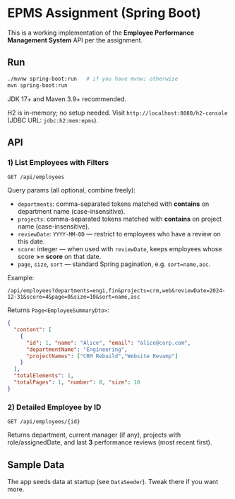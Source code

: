 # EPMS Assignment (Spring Boot)

This is a working implementation of the **Employee Performance Management System** API per the assignment.

## Run

```bash
./mvnw spring-boot:run   # if you have mvnw; otherwise
mvn spring-boot:run
```

JDK 17+ and Maven 3.9+ recommended.

H2 is in-memory; no setup needed. Visit `http://localhost:8080/h2-console` (JDBC URL: `jdbc:h2:mem:epms`).

## API

### 1) List Employees with Filters
`GET /api/employees`

Query params (all optional, combine freely):
- `departments`: comma-separated tokens matched with **contains** on department name (case-insensitive).
- `projects`: comma-separated tokens matched with **contains** on project name (case-insensitive).
- `reviewDate`: `YYYY-MM-DD` — restrict to employees who have a review on this date.
- `score`: integer — when used with `reviewDate`, keeps employees whose score **>= score** on that date.
- `page`, `size`, `sort` — standard Spring pagination, e.g. `sort=name,asc`.

Example:
```
/api/employees?departments=engi,fin&projects=crm,web&reviewDate=2024-12-31&score=4&page=0&size=10&sort=name,asc
```

Returns `Page<EmployeeSummaryDto>`:
```json
{
  "content": [
    {
      "id": 1, "name": "Alice", "email": "alice@corp.com",
      "departmentName": "Engineering",
      "projectNames": ["CRM Rebuild","Website Revamp"]
    }
  ],
  "totalElements": 1,
  "totalPages": 1, "number": 0, "size": 10
}
```

### 2) Detailed Employee by ID
`GET /api/employees/{id}`

Returns department, current manager (if any), projects with role/assignedDate,
and last **3** performance reviews (most recent first).

## Sample Data
The app seeds data at startup (see `DataSeeder`). Tweak there if you want more.

